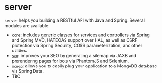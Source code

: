 # server

`server` helps you building a RESTful API with Java and Spring. Several modules are available:

 - [`core`](https://github.com/jrestful/server/tree/master/core): includes generic classes for services and controllers via Spring and Spring MVC, HATEOAS support over HAL, as well as CSRF protection via Spring Security, CORS parameterization, and other utilities.
 - [`seo`](https://github.com/jrestful/server/tree/master/seo): improves your SEO by generating a sitemap via JAXB and prerendering pages for bots via PhantomJS and Selenium.
 - [`mongo`](https://github.com/jrestful/server/tree/master/mongo): allows you to easily plug your application to a MongoDB database via Spring Data.
 - TBC